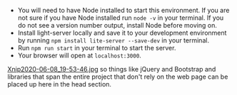 - You will need to have Node installed to start this environment. If you are not sure if you have Node installed run `node -v` in your terminal. If you do not see a version number output, install Node before moving on.
- Install light-server locally and save it to your development environment by running `npm install lite-server --save-dev` in your terminal.
- Run `npm run start` in your terminal to start the server.
- Your browser will open at `localhost:3000`.

[Xnip2020-06-08_19-53-46.jpg](Xnip2020-06-08_19-53-46.jpg)
so things like jQuery and Bootstrap and libraries that span the entire project that don't rely on the web page can be placed up here in the head section.
